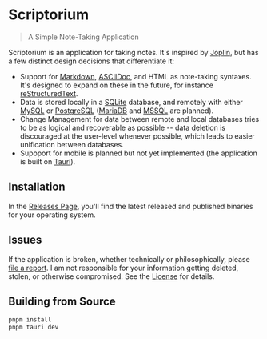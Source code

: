 # Scriptorium

> A Simple Note-Taking Application

Scriptorium is an application for taking notes. It's inspired by [Joplin](https://joplinapp.org/), but has
a few distinct design decisions that differentiate it:

- Support for [Markdown](https://www.markdownguide.org/), [ASCIIDoc](https://asciidoc.org/), and HTML as note-taking
  syntaxes. It's designed to expand on these in the future, for instance [reStructuredText](https://www.sphinx-doc.org/en/master/usage/restructuredtext/basics.html).
- Data is stored locally in a [SQLite](https://www.sqlite.org/) database, and remotely with either [MySQL](https://www.mysql.com/) or
  [PostgreSQL](https://www.postgresql.org/) ([MariaDB](https://mariadb.org/) and [MSSQL](https://www.microsoft.com/en-us/sql-server) are planned).
- Change Management for data between remote and local databases tries to be as logical and recoverable as possible -- data deletion
  is discouraged at the user-level whenever possible, which leads to easier unification between databases.
- Supoport for mobile is planned but not yet implemented (the application is built on [Tauri](https://v2.tauri.app/)).

## Installation

In the [Releases Page](https://github.com/athanclark/scriptorium/releases), you'll find the latest released and published binaries for your
operating system.

## Issues

If the application is broken, whether technically or philosophically, please [file a report](https://github.com/athanclark/scriptorium/issues).
I am not responsible for your information getting deleted, stolen, or otherwise compromised. See the [License]() for details.

## Building from Source



```bash
pnpm install
pnpm tauri dev
```

